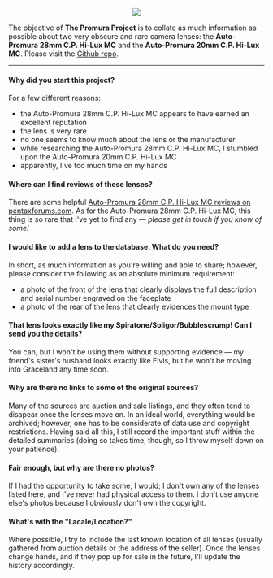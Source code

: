 <p align="center">
   <img src="https://user-images.githubusercontent.com/110672536/183131595-afeb1dec-1c84-436c-9a50-90468f9ec3ec.png">
</p>

<p>
   The objective of <b>The Promura Project</b> is to collate as much information as possible about two very obscure and rare camera lenses: the <b>Auto-Promura 28mm C.P. Hi-Lux MC</b> and the <b>Auto-Promura 20mm C.P. Hi-Lux MC</b>. Please visit the <a href="https://github.com/martbetz/The-Promura-Project/tree/main">Github repo</a>.

---

<h4>Why did you start this project?</h4>

For a few different reasons:

- the Auto-Promura 28mm C.P. Hi-Lux MC appears to have earned an excellent reputation
- the lens is very rare
- no one seems to know much about the lens or the manufacturer
- while researching the Auto-Promura 28mm C.P. Hi-Lux MC, I stumbled upon the Auto-Promura 20mm C.P. Hi-Lux MC 
- apparently, I've too much time on my hands

<h4>Where can I find reviews of these lenses?</h4>

There are some helpful [Auto-Promura 28mm C.P. Hi-Lux MC reviews on pentaxforums.com](https://www.pentaxforums.com/userreviews/auto-promura-28mm-2-8-c-p-hi-lux-mc.html). As for the Auto-Promura 28mm C.P. Hi-Lux MC, this thing is so rare that I've yet to find any — _please get in touch if you know of some!_

<h4>I would like to add a lens to the database. What do you need?</h4>

In short, as much information as you're willing and able to share; however, please consider the following as an absolute minimum requirement:

- a photo of the front of the lens that clearly displays the full description and serial number engraved on the faceplate
- a photo of the rear of the lens that clearly evidences the mount type

<h4>That lens looks exactly like my Spiratone/Soligor/Bubblescrump! Can I send you the details?</h4>

You can, but I won't be using them without supporting evidence — my friend's sister's husband looks exactly  like Elvis, but he won't be moving into Graceland any time soon.

<h4>Why are there no links to some of the original sources?</h4>

Many of the sources are auction and sale listings, and they often tend to disapear once the lenses move on. In an ideal world, everything would be archived; however, one has to be considerate of data use and copyright restrictions. Having said all this, I still record the important stuff within the detailed summaries (doing so takes time, though, so I throw myself down on your patience).

<h4>Fair enough, but why are there no photos?</h4>

If I had the opportunity to take some, I would; I don't own any of the lenses listed here, and I've never had physical access to them. I don't use anyone else's photos because I obviously don't own the copyright.

<h4>What's with the "Lacale/Location?"</h4>

Where possible, I try to include the last known location of all lenses (usually gathered from auction details or the address of the seller). Once the lenses change hands, and if they pop up for sale in the future, I'll update the history accordingly.
